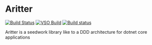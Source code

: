 # Aritter

[![Build Status](https://travis-ci.org/arsouza/Aritter.svg?branch=master)](https://travis-ci.org/arsouza/Aritter)
[![VSO Build](https://andersonritter.visualstudio.com/DefaultCollection/_apis/public/build/definitions/1531b0bb-45f7-43d9-847e-1a3aa5577048/2/badge)](https://andersonritter.visualstudio.com/DefaultCollection/Aritter)
[![Build status](https://ci.appveyor.com/api/projects/status/sfrjix573tg4r959/branch/master?svg=true)](https://ci.appveyor.com/project/arsouza/aritter/branch/master)

Aritter is a seedwork library like to a DDD architecture for dotnet core applications
